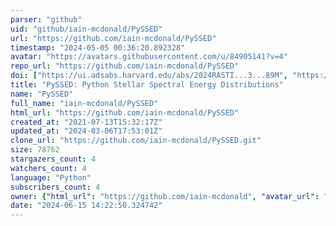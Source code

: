 ```yaml
---
parser: "github"
uid: "github/iain-mcdonald/PySSED"
url: "https://github.com/iain-mcdonald/PySSED"
timestamp: "2024-05-05 00:36:20.892328"
avatar: "https://avatars.githubusercontent.com/u/84905141?v=4"
repo_url: "https://github.com/iain-mcdonald/PySSED"
doi: ["https://ui.adsabs.harvard.edu/abs/2024RASTI...3...89M", "https://ui.adsabs.harvard.edu/abs/2024ascl.soft04019M/abstract"]
title: "PySSED: Python Stellar Spectral Energy Distributions"
name: "PySSED"
full_name: "iain-mcdonald/PySSED"
html_url: "https://github.com/iain-mcdonald/PySSED"
created_at: "2021-07-13T15:32:17Z"
updated_at: "2024-03-06T17:53:01Z"
clone_url: "https://github.com/iain-mcdonald/PySSED.git"
size: 78762
stargazers_count: 4
watchers_count: 4
language: "Python"
subscribers_count: 4
owner: {"html_url": "https://github.com/iain-mcdonald", "avatar_url": "https://avatars.githubusercontent.com/u/84905141?v=4", "login": "iain-mcdonald", "type": "User"}
date: "2024-06-15 14:22:50.324742"
---
```

